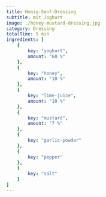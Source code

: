 ```yaml
---
title: Honig-Senf-Dressing 
subtitle: mit Joghurt
image: ./honey-mustard-dressing.jpg
category: Dressing
totalTime: 5 min
ingredients: [
    {
        key: "yoghurt",
        amount: "60 %"
    },
    {
        key: "honey",
        amount: "10 %"
    },
    {
        key: "lime-juice",
        amount: "10 %"
    },
    {
        key: "mustard",
        amount: "7 %"
    },
    {
        key: "garlic-powder"
    },
    {
        key: "pepper"
    },
    {
        key: "salt"
    }
]
---
```


